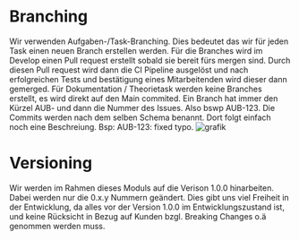 # Branching
Wir verwenden Aufgaben-/Task-Branching. Dies bedeutet das wir für jeden Task einen neuen Branch erstellen werden. Für die Branches wird im Develop einen Pull request erstellt sobald sie bereit fürs mergen sind. Durch diesen Pull request wird dann die CI Pipeline ausgelöst und nach erfolgreichen Tests und bestätigung eines Mitarbeitenden wird dieser dann gemerged. Für Dokumentation / Theorietask werden keine Branches erstellt, es wird direkt auf den Main commited. Ein Branch hat immer den Kürzel AUB- und dann die Nummer des Issues. Also bswp AUB-123. Die Commits werden nach dem selben Schema benannt. Dort folgt einfach noch eine Beschreiung. Bsp: AUB-123: fixed typo. 
![grafik]()

# Versioning
Wir werden im Rahmen dieses Moduls auf die Verison 1.0.0 hinarbeiten. Dabei werden nur die 0.x.y Nummern geändert. Dies gibt uns viel Freiheit in der Entwicklung, da alles vor der Version 1.0.0 im Entwicklungszustand ist, und keine Rücksicht in Bezug auf Kunden bzgl. Breaking Changes o.ä genommen werden muss.
